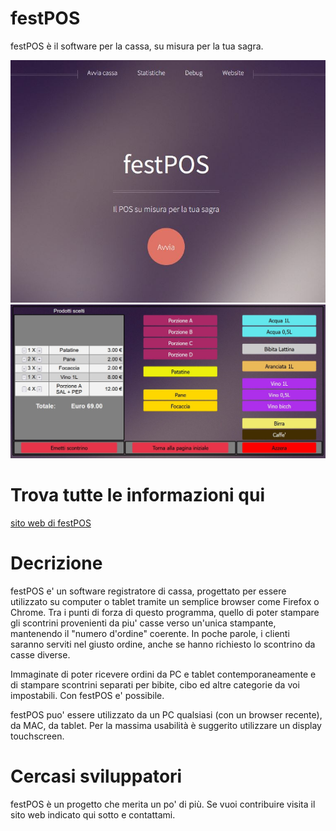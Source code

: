 # festPOS
festPOS è il software per la cassa, su misura per la tua sagra.

![screenshot1](https://github.com/TheFax/festPOS/blob/master/Screenshot%201.jpg)
![screenshot1](https://github.com/TheFax/festPOS/blob/master/Screenshot%202.jpg)

# Trova tutte le informazioni qui
[sito web di festPOS](https://goodstone.altervista.org/festpos)

# Decrizione
festPOS e' un software registratore di cassa, progettato per essere utilizzato su computer o tablet tramite un semplice browser come Firefox o Chrome. Tra i punti di forza di questo programma, quello di poter stampare gli scontrini provenienti da piu' casse verso un'unica stampante, mantenendo il "numero d'ordine" coerente. In poche parole, i clienti saranno serviti nel giusto ordine, anche se hanno richiesto lo scontrino da casse diverse.

Immaginate di poter ricevere ordini da PC e tablet contemporaneamente e di stampare scontrini separati per bibite, cibo ed altre categorie da voi impostabili. Con festPOS e' possibile.

festPOS puo' essere utilizzato da un PC qualsiasi (con un browser recente), da MAC, da tablet. Per la massima usabilità è suggerito utilizzare un display touchscreen.

# Cercasi sviluppatori
festPOS è un progetto che merita un po' di più. Se vuoi contribuire visita il sito web indicato qui sotto e contattami.
